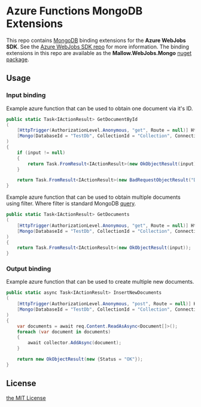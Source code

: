 # Azure Functions MongoDB Extensions

This repo contains [MongoDB](https://www.mongodb.com/) binding extensions for the **Azure WebJobs SDK**. See the [Azure WebJobs SDK repo](https://github.com/Azure/azure-webjobs-sdk) for more information. The binding extensions in this repo are available as the **Mallow.WebJobs.Mongo** [nuget package](https://www.nuget.org/packages/Mallow.WebJobs.Mongo/).

## Usage

### Input binding

Example azure function that can be used to obtain one document via it's ID.

```csharp
public static Task<IActionResult> GetDocumentById
(
    [HttpTrigger(AuthorizationLevel.Anonymous, "get", Route = null)] HttpRequest req,
    [Mongo(DatabaseId = "TestDb", CollectionId = "Collection", ConnectionString = "%ConnectionString%", Id = "{Query.id}")] Document input
)
{
    if (input != null)
    {
        return Task.FromResult<IActionResult>(new OkObjectResult(input));
    }

    return Task.FromResult<IActionResult>(new BadRequestObjectResult("Document not found"));
}
```

Example azure function that can be used to obtain multiple documents using filter. Where filter is standard MongoDB [query](https://docs.mongodb.com/manual/tutorial/query-documents/).

```csharp
public static Task<IActionResult> GetDocuments
(
    [HttpTrigger(AuthorizationLevel.Anonymous, "get", Route = null)] HttpRequest req,
    [Mongo(DatabaseId = "TestDb", CollectionId = "Collection", ConnectionString = "%ConnectionString%", Filter = "{Query.filter}")] IEnumerable<TestDocument> input
)
{
    return Task.FromResult<IActionResult>(new OkObjectResult(input));
}
```

### Output binding

Example azure function that can be used to create multiple new documents.

```csharp
public static async Task<IActionResult> InsertNewDocuments
(
    [HttpTrigger(AuthorizationLevel.Anonymous, "post", Route = null)] HttpRequestMessage  req,
    [Mongo(DatabaseId = "TestDb", CollectionId = "Collection", ConnectionString = "%MongoConnectionString%")] IAsyncCollector<AsyncCollectorTestDocument> collector
)
{
    var documents = await req.Content.ReadAsAsync<Document[]>();
    foreach (var document in documents)
    {
        await collector.AddAsync(document);
    }

    return new OkObjectResult(new {Status = "OK"});
}
```

## License

[the MIT License](LICENSE)